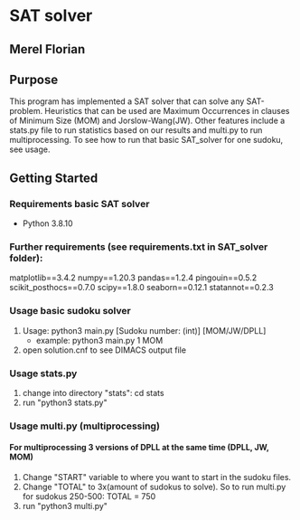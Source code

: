 # SAT solver 
## Merel Florian

## Purpose
This program has implemented a SAT solver that can solve any SAT-problem. Heuristics that can be used are Maximum Occurrences in clauses of Minimum Size (MOM) and Jorslow-Wang(JW). Other features include a stats.py file to run statistics based on our results and multi.py to run multiprocessing. To see how to run that basic SAT_solver for one sudoku, see usage.

## Getting Started

### Requirements basic SAT solver
- Python 3.8.10

### Further requirements (see requirements.txt in SAT_solver folder):
matplotlib==3.4.2
numpy==1.20.3
pandas==1.2.4
pingouin==0.5.2
scikit_posthocs==0.7.0
scipy==1.8.0
seaborn==0.12.1
statannot==0.2.3

### Usage basic sudoku solver     
1. Usage: python3 main.py [Sudoku number: (int)] [MOM/JW/DPLL] 
    - example: python3 main.py 1 MOM
2. open solution.cnf to see DIMACS output file

### Usage stats.py
1. change into directory "stats": cd stats
2. run "python3 stats.py"

### Usage multi.py (multiprocessing)
#### For multiprocessing 3 versions of DPLL at the same time (DPLL, JW, MOM)
1. Change "START" variable to where you want to start in the sudoku files.
2. Change "TOTAL" to 3x(amount of sudokus to solve). So to run multi.py for sudokus 250-500: TOTAL = 750
3. run "python3 multi.py"
